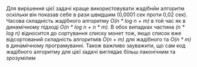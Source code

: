 Для вирішення цієї задачі краще використовувати жадібнйи алгоритм оскільки він показав себе в рази швидшим (0,0001 сек проти 0,02 сек).
Часова складність жадібного алгоритму _O(n \* log n + m)_ в той час як в динамічному підході _O(n \* log n + n \* m)_.
В обох випадках частина _(n \* log n)_ відносится до сортування списку монет тож, якщо список вже відсортований складність алгоритмів
_O(n + m)_ для жадібного та _O(n \* m)_ в динамічному програмуванні. Також важливо зауважити, що сам код жадібного алгоритму для цієї задачі
виглядає більш лаконічним та зрозумілим

